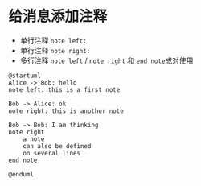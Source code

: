 # 给消息添加注释
- 单行注释 `note left:`
- 单行注释 `note right:`
- 多行注释 `note left` / `note right`  和 `end note`成对使用

```plantuml
@startuml
Alice -> Bob: hello
note left: this is a first note

Bob -> Alice: ok
note right: this is another note

Bob -> Bob: I am thinking
note right
    a note
    can also be defined
    on several lines
end note

@enduml
```
